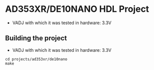 <!-- no_build_example, no_dts, no_no_os -->

# AD353XR/DE10NANO HDL Project

- VADJ with which it was tested in hardware: 3.3V

## Building the project

- VADJ with which it was tested in hardware: 3.3V

```
cd projects/ad353xr/de10nano
make
```
